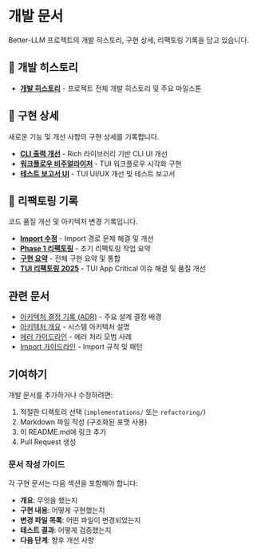 # 개발 문서

Better-LLM 프로젝트의 개발 히스토리, 구현 상세, 리팩토링 기록을 담고 있습니다.

## 📜 개발 히스토리

- [**개발 히스토리**](history.md) - 프로젝트 전체 개발 히스토리 및 주요 마일스톤

## 🚀 구현 상세

새로운 기능 및 개선 사항의 구현 상세를 기록합니다.

- [**CLI 출력 개선**](implementations/cli-output.md) - Rich 라이브러리 기반 CLI UI 개선
- [**워크플로우 비주얼라이저**](implementations/workflow-visualizer.md) - TUI 워크플로우 시각화 구현
- [**테스트 보고서 UI**](implementations/test-report-ui.md) - TUI UI/UX 개선 및 테스트 보고서

## 🔧 리팩토링 기록

코드 품질 개선 및 아키텍처 변경 기록입니다.

- [**Import 수정**](refactoring/import-fixes.md) - Import 경로 문제 해결 및 개선
- [**Phase 1 리팩토링**](refactoring/phase1.md) - 초기 리팩토링 작업 요약
- [**구현 요약**](refactoring/implementation-summary.md) - 전체 구현 요약 및 통합
- [**TUI 리팩토링 2025**](refactoring/tui-refactoring-2025.md) - TUI App Critical 이슈 해결 및 품질 개선

## 관련 문서

- [아키텍처 결정 기록 (ADR)](../adr/0000-template.md) - 주요 설계 결정 배경
- [아키텍처 개요](../architecture.md) - 시스템 아키텍처 설명
- [에러 가이드라인](../ERROR_HANDLING_GUIDELINES.md) - 에러 처리 모범 사례
- [Import 가이드라인](../IMPORT_GUIDELINES.md) - Import 규칙 및 패턴

## 기여하기

개발 문서를 추가하거나 수정하려면:

1. 적절한 디렉토리 선택 (`implementations/` 또는 `refactoring/`)
2. Markdown 파일 작성 (구조화된 포맷 사용)
3. 이 README.md에 링크 추가
4. Pull Request 생성

### 문서 작성 가이드

각 구현 문서는 다음 섹션을 포함해야 합니다:

- **개요**: 무엇을 했는지
- **구현 내용**: 어떻게 구현했는지
- **변경 파일 목록**: 어떤 파일이 변경되었는지
- **테스트 결과**: 어떻게 검증했는지
- **다음 단계**: 향후 개선 사항
